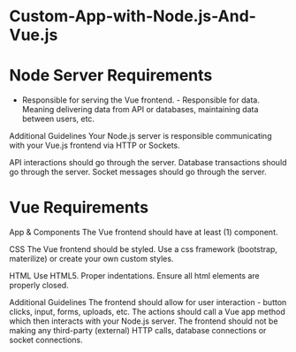 # Custom-App-with-Node.js-And-Vue.js
# Node Server Requirements
 
- Responsible for serving the Vue frontend. - Responsible for data. Meaning delivering data from API or databases, maintaining data between users, etc.

Additional Guidelines Your Node.js server is responsible communicating with your Vue.js frontend via HTTP or Sockets.

API interactions should go through the server.
Database transactions should go through the server.
Socket messages should go through the server.


 # Vue Requirements
App & Components The Vue frontend should have at least (1) component.

CSS The Vue frontend should be styled. Use a css framework (bootstrap, materilize) or create your own custom styles.

HTML Use HTML5. Proper indentations. Ensure all html elements are properly closed.

Additional Guidelines The frontend should allow for user interaction - button clicks, input, forms, uploads, etc. The actions should call a Vue app method which then interacts with your Node.js server. The frontend should not be making any third-party (external) HTTP calls, database connections or socket connections.
